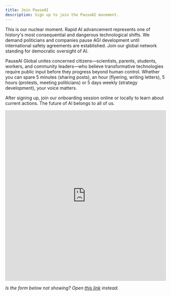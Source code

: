 ```yaml
---
title: Join PauseAI
description: Sign up to join the PauseAI movement.
---
```

This is our nuclear moment.
Rapid AI advancement represents one of history's most consequential and dangerous technological shifts.
We demand politicians and companies pause AGI development until international safety agreements are established.
Join our global network standing for democratic oversight of AI.

PauseAI Global unites concerned citizens—scientists, parents, students, workers, and community leaders—who believe transformative technologies require public input before they progress beyond human control.
Whether you can spare 5 minutes (sharing posts), an hour (flyering, writing letters), 5 hours (protests, meeting politicians) or 5 days weekly (strategy development), your voice matters.

After signing up, join our onboarding session online or locally to learn about current actions.
The future of AI belongs to all of us.

<iframe class="airtable-embed" src="https://airtable.com/embed/appWPTGqZmUcs3NWu/pag7ztLh27Omj5s2n/form" frameborder="0" onmousewheel="" width="100%" height="533" style="background: transparent; border: 1px solid #ccc;"></iframe>

_Is the form below not showing? Open [this link](https://airtable.com/embed/appWPTGqZmUcs3NWu/pag7ztLh27Omj5s2n/form) instead._
